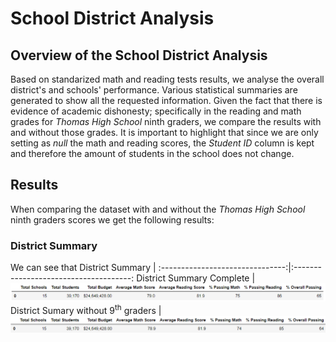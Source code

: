 # School District Analysis
## Overview of the School District Analysis
Based on standarized math and reading tests results, we analyse the overall district's and schools' performance. Various statistical summaries are generated to show all the requested information. Given the fact that there is evidence of academic dishonesty; specifically in the reading and math grades for *Thomas High School* ninth graders, we compare the results with and without those grades. It is important to highlight that since we are only setting as *null* the math and reading scores, the *Student ID* column is kept and therefore the amount of students in the school does not change.

## Results
When comparing the dataset with and without the *Thomas High School* ninth graders scores we get the following results:

### District Summary
We can see that 
District Summary |
:-------------------------------:|:-------------------------------------:
District Summary Complete  | ![](Resources/District_Summary_Complete.png)
District Sumary without 9<sup>th</sup> graders |  ![](Resources/District_Summary_NaN.png) 
